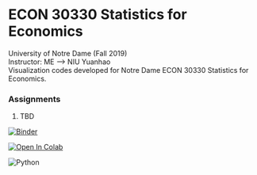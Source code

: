 # ECON 30330 Statistics for Economics
University of Notre Dame (Fall 2019)  
Instructor: ME --> NIU Yuanhao  
Visualization codes developed for Notre Dame ECON 30330 Statistics for Economics.

### Assignments
1. TBD

[![Binder](https://mybinder.org/badge_logo.svg)](https://mybinder.org/v2/gh/yniu87/teach_stat/master)

[![Open In Colab](https://colab.research.google.com/assets/colab-badge.svg)](https://colab.research.google.com/github/yniu87/teach_stat/blob/master)

![Python](https://user-images.githubusercontent.com/4949778/50740273-10ad1280-1212-11e9-8b84-0a82f5d02c2f.png)
